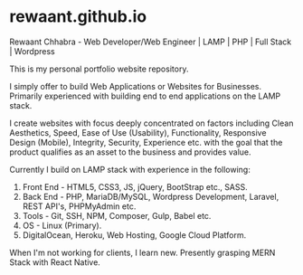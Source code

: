 # rewaant.github.io
Rewaant Chhabra - Web Developer/Web Engineer | LAMP | PHP | Full Stack | Wordpress

This is my personal portfolio website repository.

I simply offer to build Web Applications or Websites for Businesses. Primarily experienced with building end to end applications on the LAMP stack.

I create websites with focus deeply concentrated on factors including Clean Aesthetics, Speed, Ease of Use (Usability), Functionality, Responsive Design (Mobile), Integrity, Security, Experience etc. with the goal that the product qualifies as an asset to the business and provides value.

Currently I build on LAMP stack with experience in the following:
1. Front End - HTML5, CSS3, JS, jQuery, BootStrap etc., SASS.
2. Back End - PHP, MariaDB/MySQL, Wordpress Development, Laravel, REST API's, PHPMyAdmin etc.
3. Tools - Git, SSH, NPM, Composer, Gulp, Babel etc.
4. OS - Linux (Primary).
5. DigitalOcean, Heroku, Web Hosting, Google Cloud Platform.

When I'm not working for clients, I learn new. Presently grasping MERN Stack with React Native.
